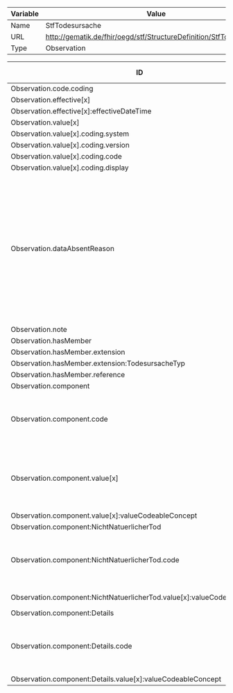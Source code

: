 | Variable | Value |
|----------|-------|
| Name     | StfTodesursache |
| URL      | http://gematik.de/fhir/oegd/stf/StructureDefinition/StfTodesursache |
| Type     | Observation |


| ID        | Type      | Min  | Max  | Pattern   | Fixed    | must-support| VS-Url      | Strength    | VS Concepts |
|-----------|-----------|------|------|-----------|----------|-------------|-------------|-------------|-------------|
| Observation.code.coding | Coding | 0 | * | {"system":"http://snomed.info/sct","code":"184305005"} | N/A | false | N/A | N/A | N/A |
| Observation.effective[x] | dateTime | 0 | 1 | N/A | N/A | false | N/A | N/A | N/A |
| Observation.effective[x]:effectiveDateTime | dateTime | 0 | 1 | N/A | N/A | false | N/A | N/A | N/A |
| Observation.value[x] | CodeableConcept | 0 | 1 | N/A | N/A | false | http://hl7.org/fhir/sid/icd-10 | required |  |
| Observation.value[x].coding.system | uri | 1 | 1 | http://fhir.de/CodeSystem/bfarm/icd-10-gm | N/A | true | N/A | N/A | N/A |
| Observation.value[x].coding.version | string | 1 | 1 | N/A | N/A | true | N/A | N/A | N/A |
| Observation.value[x].coding.code | code | 1 | 1 | N/A | N/A | true | N/A | N/A | N/A |
| Observation.value[x].coding.display | string | 1 | 1 | N/A | N/A | true | N/A | N/A | N/A |
| Observation.dataAbsentReason | CodeableConcept | 0 | 1 | N/A | N/A | true | http://hl7.org/fhir/ValueSet/data-absent-reason | extensible | Temporarily Unknown, Positive Infinity (PINF), Unknown, Error, Unsupported, Not a Number (NaN), Not Permitted, Not Applicable, Asked But Unknown, Asked But Declined, ... |
| Observation.note | Annotation | 0 | * | N/A | N/A | false | N/A | N/A | N/A |
| Observation.hasMember | Reference | 0 | * | N/A | N/A | false | N/A | N/A | N/A |
| Observation.hasMember.extension | Extension | 1 | * | N/A | N/A | false | N/A | N/A | N/A |
| Observation.hasMember.extension:TodesursacheTyp | Extension | 1 | 1 | N/A | N/A | true | N/A | N/A | N/A |
| Observation.hasMember.reference | string | 0 | 1 | N/A | N/A | true | N/A | N/A | N/A |
| Observation.component | BackboneElement | 0 | * | N/A | N/A | true | N/A | N/A | N/A |
| Observation.component.code | CodeableConcept | 1 | 1 | N/A | N/A | true | http://gematik.de/fhir/oegd/stf/ValueSet/StfObservationCodes | extensible | Tumor, Nicht natürlicher Tod, Klassifikation der Todesursache |
| Observation.component.value[x] | Quantity, CodeableConcept, string, boolean, integer, Range, Ratio, SampledData, time, dateTime, ... | 0 | 1 | N/A | N/A | true | N/A | N/A | N/A |
| Observation.component.value[x]:valueCodeableConcept | CodeableConcept | 0 | 1 | N/A | N/A | true | N/A | N/A | N/A |
| Observation.component:NichtNatuerlicherTod | BackboneElement | 0 | 1 | N/A | N/A | true | N/A | N/A | N/A |
| Observation.component:NichtNatuerlicherTod.code | CodeableConcept | 1 | 1 | {"coding":[{"system":"http://gematik.de/fhir/oegd/stf/CodeSystem/StfObservationCodesErweiterungCS","code":"nichtNatuerlicherTod"}]} | N/A | false | http://gematik.de/fhir/oegd/stf/ValueSet/StfObservationCodes | extensible | Tumor, Nicht natürlicher Tod, Klassifikation der Todesursache |
| Observation.component:NichtNatuerlicherTod.value[x]:valueCodeableConcept | CodeableConcept | 0 | 1 | N/A | N/A | false | http://gematik.de/fhir/oegd/stf/ValueSet/StfJaNeinUnbekanntVS | required | Unknown, Ja, Nein |
| Observation.component:Details | BackboneElement | 0 | 1 | N/A | N/A | true | N/A | N/A | N/A |
| Observation.component:Details.code | CodeableConcept | 1 | 1 | {"coding":[{"system":"http://gematik.de/fhir/oegd/stf/CodeSystem/StfObservationCodesErweiterungCS","code":"todesursacheKlassifikation"}]} | N/A | false | http://gematik.de/fhir/oegd/stf/ValueSet/StfObservationCodes | extensible | Tumor, Nicht natürlicher Tod, Klassifikation der Todesursache |
| Observation.component:Details.value[x]:valueCodeableConcept | CodeableConcept | 0 | 1 | N/A | N/A | false | http://hl7.org/fhir/sid/icd-10 | required |  |
